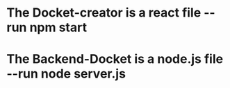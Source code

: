 # The Docket-creator is a react file --run npm start
# The Backend-Docket is a node.js file --run node server.js
